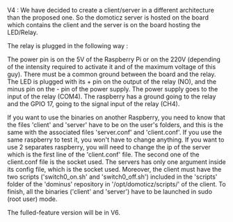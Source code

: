 V4 : We have decided to create a client/server in a different architecture than the proposed one. So the domoticz server is hosted on the board which contains the client and the server is on the board hosting the LED/Relay.

The relay is plugged in the following way :

The power pin is on the 5V of the Raspberry Pi or on the 220V (depending of the intensity required to activate it and of the maximum voltage of this guy). There must be a common ground between the board and the relay. The LED is plugged with its + pin on the output of the relay (NO), and the minus pin on the - pin of the power supply.
 The power supply goes to the input of the relay (COM4).
The raspberry has a ground going to the relay and the GPIO 17, going to the signal input of the relay (CH4).

If you want to use the binaries on another Raspberry, you need to know that the files 'client' and 'server' have to be on the user's folders, and  this is the same with the associated files 'server.conf' and 'client.conf'. If you use the same raspberry to test it, you won't have to change anything. If you want to use 2 separates raspberry, you will need to change the ip of the server which is the first line of the 'client.conf' file. The second one of the client.conf file is the socket used. The servers has only one argument inside its config file, which is the socket used.
Moreover, the client must have the two scripts ('switch0_on.sh' and 'switch0_off.sh') included in the 'scripts' folder of the 'dominus' repository in '/opt/domoticz/scripts/' of the client. To finish, all the binaries ('client' and 'server') have to be launched in sudo (root user) mode.

The fulled-feature version will be in V6.

